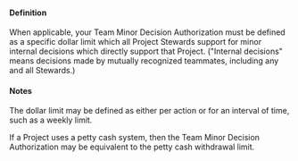 #### Definition

When applicable, your Team Minor Decision Authorization must be defined as a specific dollar limit which all Project Stewards support for minor internal decisions which directly support that Project.  ("Internal decisions" means decisions made by mutually recognized teammates, including any and all Stewards.)

#### Notes

The dollar limit may be defined as either per action or for an interval of time, such as a weekly limit. 

If a Project uses a petty cash system, then the Team Minor Decision Authorization may be equivalent to the petty cash withdrawal limit.
